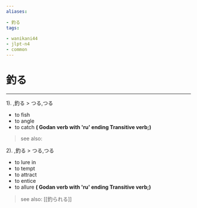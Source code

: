 ```yaml
---
aliases:
    
- 釣る
tags:
    
- wanikani44
- jlpt-n4
- common
---
```


# 釣る
---
1).
,釣る > つる,つる

- to fish
- to angle
- to catch
**( Godan verb with 'ru' ending Transitive verb;)**
> see also: 
            
2).
,釣る > つる,つる

- to lure in
- to tempt
- to attract
- to entice
- to allure
**( Godan verb with 'ru' ending Transitive verb;)**
> see also:  [[釣られる]]
            